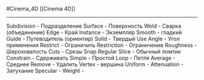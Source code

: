 #Cinema_4D
[[Cinema 4D]]
_____
Subdivision - Подразделение
Surface - Поверхность
Weld - Сварка (объединение)
Edge - Край
Instance - Экземпляр
Smooth - гладкий
Guide - Путеводитель (ориентир)
Solid - Твердый
Use Angle - Угол применения
Restrict - Ограничить
Restriction - Ограничение
Roughness - Шероховатость
Cuts - Срезы
Snap
Regular Slice - Обычный ломтик
Constrain - Сдерживать
Simple - Простой
Loop - Петля
Average - Среднее
Remove - Удалить
Vertex - вершина
Uniform - 
Attenuation - Затухание
Specular - 
Weight - 